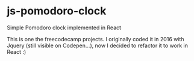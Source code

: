 # js-pomodoro-clock
Simple Pomodoro clock implemented in React

This is one the freecodecamp projects.
I originally coded it in 2016 with Jquery (still visible on Codepen...), now I decided to refactor it to work in React :)
